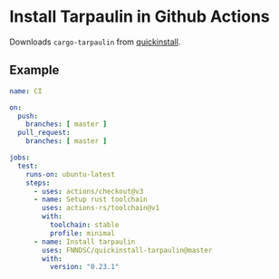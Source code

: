 # Install Tarpaulin in Github Actions

Downloads `cargo-tarpaulin` from
[quickinstall](https://github.com/cargo-bins/cargo-quickinstall).

## Example

```yaml
name: CI

on:
  push:
    branches: [ master ]
  pull_request:
    branches: [ master ]

jobs:
  test:
    runs-on: ubuntu-latest
    steps:
      - uses: actions/checkout@v3
      - name: Setup rust toolchain
        uses: actions-rs/toolchain@v1
        with:
          toolchain: stable
          profile: minimal
      - name: Install tarpaulin
        uses: FNNDSC/quickinstall-tarpaulin@master
        with:
          version: "0.23.1"
```
